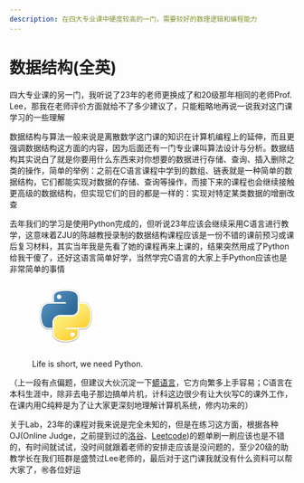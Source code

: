 ```yaml
---
description: 在四大专业课中硬度较高的一门，需要较好的数理逻辑和编程能力
---
```


# 数据结构(全英)

四大专业课的另一门，我听说了23年的老师更换成了和20级那年相同的老师Prof. Lee，那我在老师评价方面就给不了多少建议了，只能粗略地再说一说我对这门课学习的一些理解

数据结构与算法一般来说是离散数学这门课的知识在计算机编程上的延伸，而且更强调数据结构这方面的内容，因为后面还有一门专业课叫算法设计与分析。数据结构其实说白了就是你要用什么东西来对你想要的数据进行存储、查询、插入删除之类的操作，简单的举例：之前在C语言课程中学到的数组、链表就是一种简单的数据结构，它们都能实现对数据的存储、查询等操作，而接下来的课程也会继续接触更高级的数据结构，但实现它们的目的都是一样的：实现对特定某类数据的增删改查

去年我们的学习是使用Python完成的，但听说23年应该会继续采用C语言进行教学，这意味着ZJU的陈越教授录制的数据结构课程应该是一份不错的课前预习或课后复习材料，其实当年我是先看了她的课程再来上课的，结果突然用成了Python给我干傻了，还好这语言简单好学，当然学完C语言的大家上手Python应该也是非常简单的事情

<figure><img src="../../.gitbook/assets/python_logo.jpeg" alt="" width="119"><figcaption><p>Life is short, we need Python.</p></figcaption></figure>

（上一段有点偏题，但建议大伙沉淀一下[蟒语言](https://mofanpy.com/)，它方向繁多上手容易；C语言在本科生涯中，除非去电子那边搞单片机，计科这边很少有让大伙写C的课外工作，在课内用C纯粹是为了让大家更深刻地理解计算机系统，修内功来的）

关于Lab，23年的课程对我来说是完全未知的，但是在练习这方面，根据各种OJ(Online Judge，之前提到过的[洛谷](https://www.luogu.com.cn/)、[Leetcode](https://leetcode.cn/problemset/all/))的题单刷一刷应该也是不错的，有时间就试试，没时间就跟着老师的安排走应该是没问题的，至少20级的助教学长在我们班群是盛赞过Lee老师的，最后对于这门课我就没有什么资料可以帮大家了，㊗️各位好运

